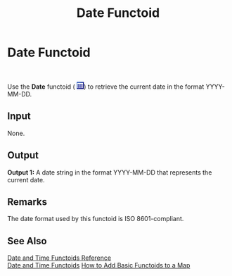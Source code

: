 ﻿---
title: Date Functoid
TOCTitle: Date Functoid
ms:assetid: 1ff2a39c-741b-42e4-bdc7-85fb9378f7c7
ms:mtpsurl: https://msdn.microsoft.com/en-us/library/Aa559140(v=BTS.80)
ms:contentKeyID: 51526682
ms.date: 08/30/2017
mtps_version: v=BTS.80
---

# Date Functoid

 

Use the **Date** functoid ( ![](images/Aa559140.e33d64db-66ed-41b0-8f48-262a32307784(BTS.80).jpeg)) to retrieve the current date in the format YYYY-MM-DD.

## Input

None.

## Output

**Output 1:** A date string in the format YYYY-MM-DD that represents the current date.

## Remarks

The date format used by this functoid is ISO 8601-compliant.

## See Also

[Date and Time Functoids Reference](date-and-time-functoids-reference.md)  
[Date and Time Functoids](https://msdn.microsoft.com/en-us/library/aa559411\(v=bts.80\))  
[How to Add Basic Functoids to a Map](https://msdn.microsoft.com/en-us/library/aa560635\(v=bts.80\))

